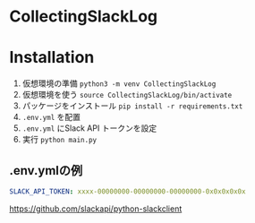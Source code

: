 # CollectingSlackLog

# Installation

1. 仮想環境の準備 `python3 -m venv CollectingSlackLog`
2. 仮想環境を使う `source CollectingSlackLog/bin/activate`
3. パッケージをインストール `pip install -r requirements.txt`
4. `.env.yml` を配置
5. `.env.yml` にSlack API トークンを設定
6. 実行 `python main.py`

## .env.ymlの例

```yaml
SLACK_API_TOKEN: xxxx-00000000-00000000-00000000-0x0x0x0x0x
```

https://github.com/slackapi/python-slackclient
